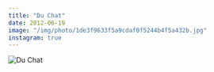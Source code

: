 ```yaml
---
title: "Du Chat"
date: 2012-06-19
image: "/img/photo/1de3f9633f5a9cdaf0f5244b4f5a432b.jpg"
instagram: true
---
```


![Du Chat](/img/photo/1de3f9633f5a9cdaf0f5244b4f5a432b.jpg)
